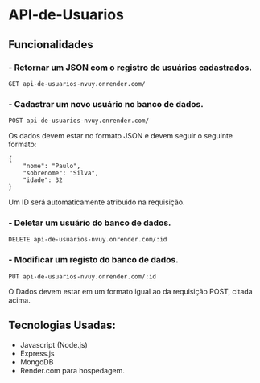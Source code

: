 ﻿# API-de-Usuarios

## Funcionalidades
### - Retornar um JSON com o registro de usuários cadastrados.

`GET api-de-usuarios-nvuy.onrender.com/`

### - Cadastrar um novo usuário no banco de dados.

`POST api-de-usuarios-nvuy.onrender.com/`

Os dados devem estar no formato JSON e devem seguir o seguinte formato:

```
{
    "nome": "Paulo",
    "sobrenome": "Silva",
    "idade": 32
}
```
Um ID será automaticamente atribuido na requisição.

### - Deletar um usuário do banco de dados.

`DELETE api-de-usuarios-nvuy.onrender.com/:id`

### - Modificar um registo do banco de dados.

`PUT api-de-usuarios-nvuy.onrender.com/:id`

O Dados devem estar em um formato igual ao da requisição POST, citada acima.



## Tecnologias Usadas:
- Javascript (Node.js)
- Express.js
- MongoDB
- Render.com para hospedagem.
